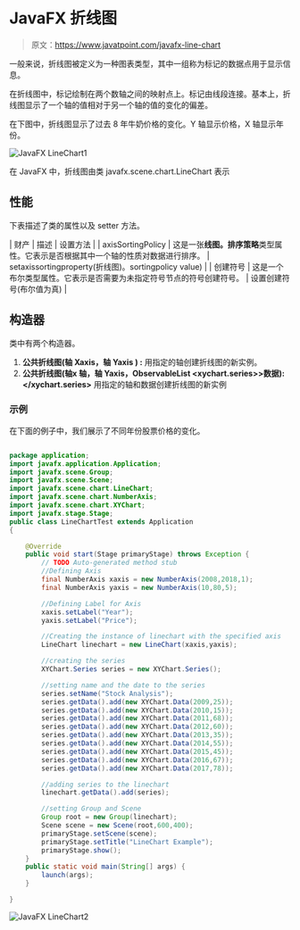 # JavaFX 折线图

> 原文：<https://www.javatpoint.com/javafx-line-chart>

一般来说，折线图被定义为一种图表类型，其中一组称为标记的数据点用于显示信息。

在折线图中，标记绘制在两个数轴之间的映射点上。标记由线段连接。基本上，折线图显示了一个轴的值相对于另一个轴的值的变化的偏差。

在下图中，折线图显示了过去 8 年牛奶价格的变化。Y 轴显示价格，X 轴显示年份。

![JavaFX LineChart1](../img/524f58797f793ee6db0d8ea7115fc67c.png)

在 JavaFX 中，折线图由类 javafx.scene.chart.LineChart 表示

## 性能

下表描述了类的属性以及 setter 方法。

| 财产 | 描述 | 设置方法 |
| axisSortingPolicy | 这是一张**线图。排序策略**类型属性。它表示是否根据其中一个轴的性质对数据进行排序。 | setaxissortingproperty(折线图)。sortingpolicy value) |
| 创建符号 | 这是一个布尔类型属性。它表示是否需要为未指定符号节点的符号创建符号。 | 设置创建符号(布尔值为真) |

## 构造器

类中有两个构造器。

1.  **公共折线图(轴 <x>Xaxis，轴 <y>Yaxis ) :</y></x>** 用指定的轴创建折线图的新实例。
2.  **公共折线图(轴<x>x 轴，轴 <y>Yaxis，ObservableList <xychart.series>>数据):</xychart.series></y></x>** 用指定的轴和数据创建折线图的新实例

### 示例

在下面的例子中，我们展示了不同年份股票价格的变化。

```java

package application;
import javafx.application.Application;
import javafx.scene.Group;
import javafx.scene.Scene;
import javafx.scene.chart.LineChart;
import javafx.scene.chart.NumberAxis;
import javafx.scene.chart.XYChart;
import javafx.stage.Stage;
public class LineChartTest extends Application
{

	@Override
	public void start(Stage primaryStage) throws Exception {
		// TODO Auto-generated method stub
		//Defining Axis 
		final NumberAxis xaxis = new NumberAxis(2008,2018,1);
		final NumberAxis yaxis = new NumberAxis(10,80,5);

		//Defining Label for Axis 
		xaxis.setLabel("Year");
		yaxis.setLabel("Price");

		//Creating the instance of linechart with the specified axis
		LineChart linechart = new LineChart(xaxis,yaxis);

		//creating the series 
		XYChart.Series series = new XYChart.Series();

		//setting name and the date to the series 
		series.setName("Stock Analysis");
		series.getData().add(new XYChart.Data(2009,25));
		series.getData().add(new XYChart.Data(2010,15));
		series.getData().add(new XYChart.Data(2011,68));
		series.getData().add(new XYChart.Data(2012,60));
		series.getData().add(new XYChart.Data(2013,35));
		series.getData().add(new XYChart.Data(2014,55));
		series.getData().add(new XYChart.Data(2015,45));
		series.getData().add(new XYChart.Data(2016,67));
		series.getData().add(new XYChart.Data(2017,78));

		//adding series to the linechart 
		linechart.getData().add(series);

		//setting Group and Scene 
		Group root = new Group(linechart);
		Scene scene = new Scene(root,600,400);
		primaryStage.setScene(scene);
		primaryStage.setTitle("LineChart Example");
		primaryStage.show();
	}
	public static void main(String[] args) {
		launch(args);
	}

}

```

![JavaFX LineChart2](../img/8d5c0806a1bbe8f83a6ed0247dc15b3f.png)